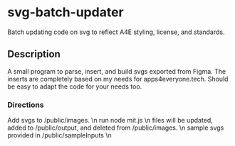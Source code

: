 # svg-batch-updater
Batch updating code on svg to reflect A4E styling, license, and standards.

## Description
A small program to parse, insert, and build svgs exported from Figma.  The inserts are completely based on my needs for apps4everyone.tech.  Should be easy to adapt the code for your needs too.

### Directions
Add svgs to /public/images. \n
run node mit.js \n
files will be updated, added to /public/output, and deleted from /public/images. \n
sample svgs provided in /public/sampleInputs \n
